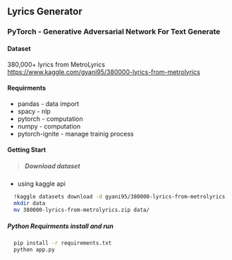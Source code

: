 ## Lyrics Generator 
### PyTorch - Generative Adversarial Network  For Text Generate

#### Dataset
380,000+ lyrics from MetroLyrics
https://www.kaggle.com/gyani95/380000-lyrics-from-metrolyrics

#### Requirments

* pandas - data import
* spacy - nlp
* pytorch - computation
* numpy - computation
* pytorch-ignite - manage trainig process

#### Getting Start

>  ##### Download dataset

  * using kaggle api
  ```bash
    !kaggle datasets download -d gyani95/380000-lyrics-from-metrolyrics
    mkdir data
    mv 380000-lyrics-from-metrolyrics.zip data/
  ```
  ##### Python Requirments install and run
  ```bash
    pip install -r requirements.txt
    python app.py
  ```
